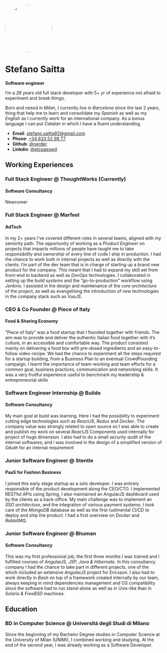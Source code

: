 <img src="https://image.ibb.co/esGDqT/me.jpg" alt="me" style="
    width: 150px;
    height: 150px;
    border-radius: 50%;
">
# Stefano Saitta
**Software engineer**

I’m a *26* years old full stack developer with 5+ yr of experience not afraid to experiment and break things.

Born and *raised in Milan*, I currently *live in Barcelona* since the last 2 years, thing that help me to learn and consolidate my *Spanish* as well as my *English* as I currently work for an international company. As a bonus language I can put *Catalan* in which I have a fluent understanding.

- **Email**: <a href="stefano.saitta92@gmail.com">stefano.saitta92@gmail.com</a>
- **Phone**: <a href="tel://+43633529977">+34 633 52 99 77</a>
- **Github**: <a href="https://github.com/nerder/">@nerder</a>
- **Linkdin**: <a href="https://www.linkedin.com/in/etcpasswd/">@etcpasswd</a>

## Working Experiences
### Full Stack Engineer @ ThoughtWorks (Currently)
#### Software Consultancy

Newcomer 
 
### Full Stack Engineer @ Marfeel
#### AdTech

In my 2+ years I’ve covered different roles in several teams, aligned with my seniority path. The opportunity of working as a *Product Engineer* on projects that impacts millions of people have taught me to take *responsibility and ownership* of every line of code I ship in production. I had the chance to work both in internal projects as well as directly with the clients. I’m part of the dev team that is in charge of starting up a brand new product for the company. This meant that I had to expand my skill set from front-end to backend as well as *DevOps* technologies. I collaborated in setting up the *build systems* and the “go-to-production” workflow using *Jenkins*. I assisted in the design and maintenance of the *core architecture* of the project, as well as evangelising the introduction of new technologies in the company stack such as *VueJS*.

### CEO & Co Founder @ Piece of Italy
#### Food & Sharing Economy

”Piece of Italy” was a food startup that I founded together with friends. The aim was to provide and deliver the authentic Italian food together with it’s culture, in an accessible and comfortable way. The product consisted mainly on delivering a food box with pre-dosed ingredients and an easy-to-follow video-recipe. We had the chance to experiment all the steps required for a startup building, from a Business Plan to an eventual CrowdFounding campaign. I learnt the importance of team-working and team efforts for a common goal, business practices, communication and networking skills. It was a very fruitful experience useful to benchmark my leadership & entrepreneurial skills

### Software Engineer Internship @ Buildo
#### Software Consultancy

My main goal at build was learning. Here I had the possibility to experiment cutting edge technologies such as *ReactJS*, *Redux* and *Docker*. The company value was strongly related to open source so I was able to create and publish my work on several *ReactJS* Components used internally for project of huge dimension. I also had to do a small *security audit* of the internal softwares, and i was involved in the design of a simplified version of *OAuth* for an internal requirement

### Junior Software Engineer @ Stentle
#### PaaS for Fashion Business

I joined this early stage startup as a solo developer. I was entirely responsible of the product development along the CEO/CTO. I implemented RESTful APIs using Spring, I also maintained an AngularJS dashboard used by the clients as a back-office. My main challenge was to implement an *SSO architecture*, and the integration of various payment systems. I took care of the *MongoDB* database as well as the first rudimental *CI/CD* to deploy and ship the product. I had a first overview on *Docker* and *RabbitMQ*.

### Junior Software Engineer @ Bhuman
#### Software Consultancy

This was my first professional job, the first three months I was trained and I fulfilled courses of *AngularJS, JSP, Java & Hibernate*. In this consultancy company I had the chance to take part in different projects, one of the which included an extensive *AngularJS* project for Ericsson. I also had to work directly in *Bash* on top of a framework created internally by our team, always keeping in mind dependencies management and OS compatibility since the software had to run stand-alone as well as in Unix-like than in *Solaris & FreeBSD* machines.

## Education
###  BD in Computer Science @ Università degli Studi di Milano
Since the beginning of my Bachelor Degree studies in Computer Science at the University of Milan (UNIMI), I combined working and studying. At the end of the second year, I was already working as a Software Developer.

<!-- ### Footer
Last updated: June 2018 -->


